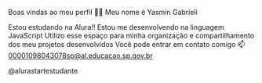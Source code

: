 Boas vindas ao meu perfil 💙💙
Meu nome é Yasmin Gabrieli 

Estou estudando na Alura!!
Estou me desenvolvendo na linguagem JavaScript
Utilizo esse espaço para minha organização e compartilhamento dos meu projetos desenvolvidos
Você pode entrar em contato comigo 📫
00001098043078sp@al.educacao.sp.gov.br

@alurastartestudante
